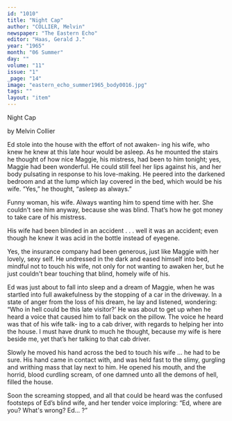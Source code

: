 ```yaml
---
id: "1010"
title: "Night Cap"
author: "COLLIER, Melvin"
newspaper: "The Eastern Echo"
editor: "Haas, Gerald J."
year: "1965"
month: "06 Summer"
day: ""
volume: "11"
issue: "1"
_page: "14"
image: "eastern_echo_summer1965_body0016.jpg"
tags: ""
layout: "item"
---
```

Night Cap

by Melvin Collier

Ed stole into the house with the effort of not awaken-
ing his wife, who knew he knew at this late hour would be
asleep. As he mounted the stairs he thought of how nice
Maggie, his mistress, had been to him tonight; yes,
Maggie had been wonderful. He could still feel her lips
against his, and her body pulsating in response to his
love-making. He peered into the darkened bedroom and
at the lump which lay covered in the bed, which would be
his wife. “Yes,” he thought, “asleep as always.”

Funny woman, his wife. Always wanting him to spend
time with her. She couldn't see him anyway, because she
was blind. That’s how he got money to take care of his
mistress.

His wife had been blinded in an accident . . . well it was
an accident; even though he knew it was acid in the bottle
instead of eyegene.

Yes, the insurance company had been generous, just
like Maggie with her lovely, sexy self. He undressed in
the dark and eased himself into bed, mindful not to touch
his wife, not only for not wanting to awaken her, but he
just couldn't bear touching that blind, homely wife of his.

Ed was just about to fall into sleep and a dream of
Maggie, when he was startled into full awakefulness by
the stopping of a car in the driveway. In a state of anger
from the loss of his dream, he lay and listened, wondering:
“Who in hell could be this late visitor?’ He was about to
get up when he heard a voice that caused him to fall back
on the pillow. The voice he heard was that of his wife talk-
ing to a cab driver, with regards to helping her into the
house. I must have drunk to much he thought, because
my wife is here beside me, yet that’s her talking to that
cab driver.

Slowly he moved his hand across the bed to touch his
wife ... he had to be sure. His hand came in contact with,
and was held fast to the slimy, gurgling and writhing mass
that lay next to him. He opened his mouth, and the
horrid, blood curdling scream, of one damned unto all
the demons of hell, filled the house.

Soon the screaming stopped, and all that could be
heard was the confused footsteps of Ed’s blind wife, and
her tender voice imploring: “Ed, where are you? What's
wrong? Ed... ?”
